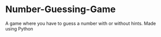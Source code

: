 # Number-Guessing-Game
A game where you have to guess a number with or without hints. Made using Python
